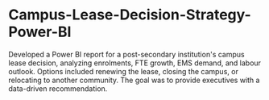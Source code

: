 # Campus-Lease-Decision-Strategy-Power-BI
Developed a Power BI report for a post-secondary institution's campus lease decision, analyzing enrolments, FTE growth, EMS demand, and labour outlook. Options included renewing the lease, closing the campus, or relocating to another community. The goal was to provide executives with a data-driven recommendation.
